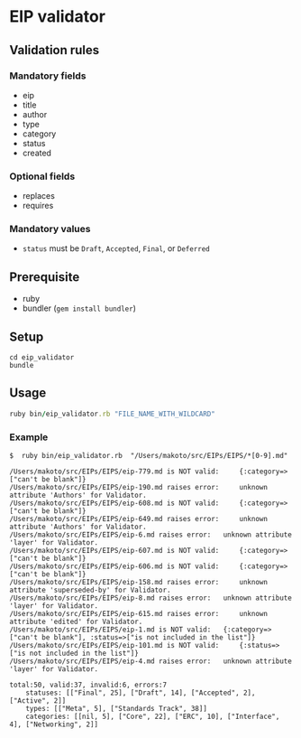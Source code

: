 # EIP validator

## Validation rules

### Mandatory fields

- eip
- title
- author
- type
- category
- status
- created

### Optional fields

- replaces
- requires

### Mandatory values

- `status` must be `Draft`, `Accepted`, `Final`, or `Deferred`

## Prerequisite

- ruby
- bundler (`gem install bundler`)

## Setup

```
cd eip_validator
bundle
```

## Usage

```ruby
ruby bin/eip_validator.rb "FILE_NAME_WITH_WILDCARD"
```

### Example

```
$  ruby bin/eip_validator.rb  "/Users/makoto/src/EIPs/EIPS/*[0-9].md"

/Users/makoto/src/EIPs/EIPS/eip-779.md is NOT valid:	 {:category=>["can't be blank"]}
/Users/makoto/src/EIPs/EIPS/eip-190.md raises error:	 unknown attribute 'Authors' for Validator.
/Users/makoto/src/EIPs/EIPS/eip-608.md is NOT valid:	 {:category=>["can't be blank"]}
/Users/makoto/src/EIPs/EIPS/eip-649.md raises error:	 unknown attribute 'Authors' for Validator.
/Users/makoto/src/EIPs/EIPS/eip-6.md raises error:	 unknown attribute 'layer' for Validator.
/Users/makoto/src/EIPs/EIPS/eip-607.md is NOT valid:	 {:category=>["can't be blank"]}
/Users/makoto/src/EIPs/EIPS/eip-606.md is NOT valid:	 {:category=>["can't be blank"]}
/Users/makoto/src/EIPs/EIPS/eip-158.md raises error:	 unknown attribute 'superseded-by' for Validator.
/Users/makoto/src/EIPs/EIPS/eip-8.md raises error:	 unknown attribute 'layer' for Validator.
/Users/makoto/src/EIPs/EIPS/eip-615.md raises error:	 unknown attribute 'edited' for Validator.
/Users/makoto/src/EIPs/EIPS/eip-1.md is NOT valid:	 {:category=>["can't be blank"], :status=>["is not included in the list"]}
/Users/makoto/src/EIPs/EIPS/eip-101.md is NOT valid:	 {:status=>["is not included in the list"]}
/Users/makoto/src/EIPs/EIPS/eip-4.md raises error:	 unknown attribute 'layer' for Validator.

total:50, valid:37, invalid:6, errors:7
	statuses: [["Final", 25], ["Draft", 14], ["Accepted", 2], ["Active", 2]]
	types: [["Meta", 5], ["Standards Track", 38]]
	categories: [[nil, 5], ["Core", 22], ["ERC", 10], ["Interface", 4], ["Networking", 2]]
```
